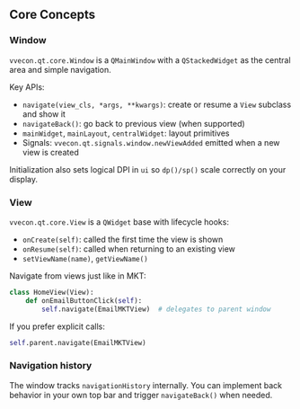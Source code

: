 ## Core Concepts

### Window
`vvecon.qt.core.Window` is a `QMainWindow` with a `QStackedWidget` as the central area and simple navigation.

Key APIs:
- `navigate(view_cls, *args, **kwargs)`: create or resume a `View` subclass and show it
- `navigateBack()`: go back to previous view (when supported)
- `mainWidget`, `mainLayout`, `centralWidget`: layout primitives
- Signals: `vvecon.qt.signals.window.newViewAdded` emitted when a new view is created

Initialization also sets logical DPI in `ui` so `dp()/sp()` scale correctly on your display.

### View
`vvecon.qt.core.View` is a `QWidget` base with lifecycle hooks:
- `onCreate(self)`: called the first time the view is shown
- `onResume(self)`: called when returning to an existing view
- `setViewName(name)`, `getViewName()`

Navigate from views just like in MKT:
```python
class HomeView(View):
    def onEmailButtonClick(self):
        self.navigate(EmailMKTView)  # delegates to parent window
```

If you prefer explicit calls:
```python
self.parent.navigate(EmailMKTView)
```

### Navigation history
The window tracks `navigationHistory` internally. You can implement back behavior in your own top bar and trigger `navigateBack()` when needed.


